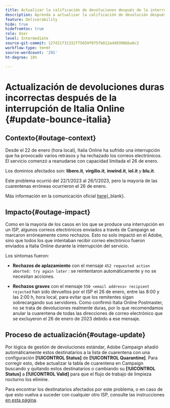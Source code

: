 ```yaml
---
title: Actualizar la calificación de devoluciones después de la interrupción de Italia Online
description: Aprenda a actualizar la calificación de devolución después de la interrupción de Italia Online
feature: Deliverability
hide: true
hidefromtoc: true
role: User
level: Intermediate
source-git-commit: 127d21f31332f75659f075fb012add9398bba6c2
workflow-type: tm+mt
source-wordcount: '291'
ht-degree: 18%

---
```



# Actualización de devoluciones duras incorrectas después de la interrupción de Italia Online {#update-bounce-italia}


## Contexto{#outage-context}

Desde el 22 de enero (hora local), Italia Online ha sufrido una interrupción que ha provocado varios retrasos y ha rechazado los correos electrónicos. El servicio comenzó a reanudarse con capacidad limitada el 26 de enero.

Los dominios afectados son: **libero.it**, **virgilio.it**, **inwind.it**, **iol.it** y **blu.it**.

Este problema ocurrió del 22/1/2023 al 26/1/2023, pero la mayoría de las cuarentenas erróneas ocurrieron el 26 de enero.

Más información en la comunicación oficial [here](https://tecnologia.libero.it/avviato-il-ritorno-online-di-libero-mail-e-virgilio-mail-66832){_blank}.


## Impacto{#outage-impact}

Como en la mayoría de los casos en los que se produce una interrupción en un ISP, algunos correos electrónicos enviados a través de Campaign se marcaron erróneamente como rechazos. Esto no solo impactó en el Adobe, sino que todos los que intentaban recibir correo electrónico fueron enviados a Italia Online durante la interrupción del servicio.

Los síntomas fueron:

* **Rechazos de aplazamiento** con el mensaje `452 requested action aborted: try again later` : se reintentaron automáticamente y no se necesitan acciones.

* **Rechazos graves** con el mensaje `550 <email address> recipient rejected` han sido devueltos por el ISP el 26 de enero, entre las 8:00 y las 2:00 h, hora local, para evitar que los remitentes sigan sobrecargando sus servidores. Como confirmó Italia Online Postmaster, no se trata de devoluciones realmente duras, por lo que recomendamos anular la cuarentena de todas las direcciones de correo electrónico que se excluyeron el 26 de enero de 2023 debido a ese mensaje.

## Proceso de actualización{#outage-update}

Por lógica de gestión de devoluciones estándar, Adobe Campaign añadió automáticamente estos destinatarios a la lista de cuarentena con una configuración **[!UICONTROL Status]** de **[!UICONTROL Quarantine]**. Para corregir esto, debe actualizar la tabla de cuarentena en Campaign buscando y quitando estos destinatarios o cambiando su **[!UICONTROL Status]** a **[!UICONTROL Valid]** para que el flujo de trabajo de limpieza nocturno los elimine.

Para encontrar los destinatarios afectados por este problema, o en caso de que esto vuelva a suceder con cualquier otro ISP, consulte las instrucciones [en esta página](understanding-quarantine-management.md#unquarantine-bulk).

